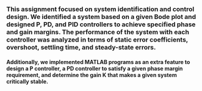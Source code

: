 <h3> This assignment focused on system identification and control design. We identified a system based on a given Bode plot and designed P, PD, and PID controllers to achieve specified phase and gain margins. The performance of the system with each controller was analyzed in terms of static error coefficients, overshoot, settling time, and steady-state errors. </h3> 


<h4> Additionally, we implemented MATLAB programs as an extra feature to design a P controller, a PD controller to satisfy a given phase margin requirement, and determine the gain 
K that makes a given system critically stable.</h4>
